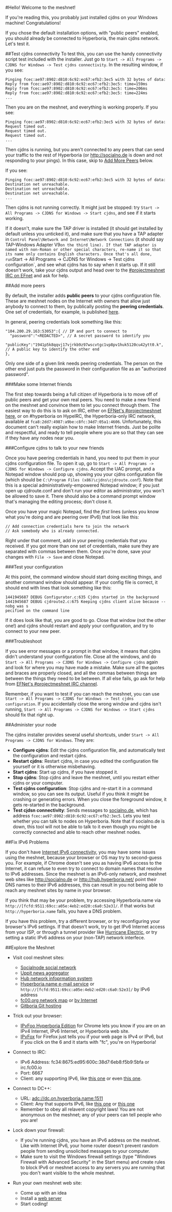 #Hello! Welcome to the meshnet!

If you're reading this, you probably just installed cjdns on your Windows machine! Congratulations!

If you chose the default installation options, with "public peers" enabled, you should already be connected to Hyperboria, the main cjdns network. Let's test it.

##Test cjdns connectivity
To test this, you can use the handy connectivity script test included with the installer. Just go to `Start -> All Programs -> CJDNS for Windows -> Test cjdns connectivity`. In the resulting window, if you see:

```
Pinging fcec:ae97:8902:d810:6c92:ec67:efb2:3ec5 with 32 bytes of data:
Reply from fcec:ae97:8902:d810:6c92:ec67:efb2:3ec5: time=159ms
Reply from fcec:ae97:8902:d810:6c92:ec67:efb2:3ec5: time=206ms
Reply from fcec:ae97:8902:d810:6c92:ec67:efb2:3ec5: time=224ms
...
```

Then you are on the meshnet, and everything is working properly. If you see:

```
Pinging fcec:ae97:8902:d810:6c92:ec67:efb2:3ec5 with 32 bytes of data:
Request timed out.
Request timed out.
Request timed out.
...
```

Then cjdns is running, but you aren't connected to any peers that can send your traffic to the rest of Hyperboria (or http://socialno.de is down and not responding to your pings). In this case, skip to [Add More Peers](#add-more-peers) below.

If you see:

```
Pinging fcec:ae97:8902:d810:6c92:ec67:efb2:3ec5 with 32 bytes of data:
Destination net unreachable.
Destination net unreachable.
Destination net unreachable.
...
```

Then cjdns is not running correctly. It might just be stopped: try `Start -> All Programs -> CJDNS for Windows -> Start cjdns`, and see if it starts working.

If it doesn't, make sure the TAP driver is installed (it should get installed by default unless you unticked it), and make sure that you have a TAP adapter in `Control Panel\Network and Internet\Network Connections` (it should say TAP-Windows Adapter V9` on the third line). If that TAP adapter is named with non-Roman or other special characters, re-name it so that its name only contains English characters. Once that's all done, run `Start -> All Programs -> CJDNS for Windows -> Test cjdns configuration`, and see what cjdns has to say when it starts up. If it still doesn't work, take your cjdns output and head over to the [#projectmeshnet IRC on EFnet](http://chat.efnet.org:9090/?channels=#projectmeshnet) and ask for help.

##Add more peers

By default, the installer adds **public peers** to your cjdns configuration file. These are meshnet nodes on the Internet with owners that allow just anybody to connect to them, by publically posting the **peering credentials**. One set of credentials, for example, is published [here](http://transitiontech.ca/public).

In general, peering credentials look something like this:

```
"104.200.29.163:53053":{ // IP and port to connect to
  "password":"<REDACTED>", // A secret password to identify you
  "publicKey":"1941p5k8qqvj17vjrkb9z97wscvtgc1vp8pv1huk5120cu42ytt0.k", // A public key to identify the other end
},
```

Only one side of a given link needs peering credentials. The person on the other end just puts the password in their configuration file as an "authorized password".

###Make some Internet friends

The first step towards being a full citizen of Hyperboria is to move off of public peers and get your own real peers. You need to make a new friend on the meshnet and convince them to let you connect through them. The easiest way to do this is to ask on IRC, either on [EFNet's #projectmeshnet here](http://chat.efnet.org:9090/?channels=#projectmeshnet), or on #hyperboria on HypeIRC, the Hyperboria-only IRC network, available at `fca8:2dd7:4987:a9be:c8fc:34d7:05a1:4606`. Unfortunately, this document can't really explain how to make Internet friends. Just be polite and respectful, and ready to tell people where you are so that they can see if they have any nodes near you.

###Configure cjdns to talk to your new friends

Once you have peering credentials in hand, you need to put them in your cjdns configuration file. To open it up, go to `Start -> All Programs -> CJDNS for Windows -> Configure cjdns`. Accept the UAC prompt, and a Notepad window should pop up, showing you your cjdns configuration file (which should be `C:\Program Files (x86)\cjdns\cjdroute.conf`). Note that this is a special administratively-empowered Notepad window; if you just open up cjdroute.conf and don't run your editor as administrator, you won't be allowed to save it. There should also be a command prompt window that's managing the editing process; don't close it.

Once you have your magic Notepad, find the *first* lines (unless you know what you're doing and are peering over IPv6) that look like this:

```
// Add connection credentials here to join the network
// Ask somebody who is already connected.
```

Right under that comment, add in your peering credentials that you received. If you got more than one set of credentials, make sure they are separated with commas between them. Once you're done, save your changes with `File -> Save` and close Notepad.

###Test your configuration

At this point, the command window should start doing exciting things, and another command window should appear. If your config file is correct, it should end with lines that look something like this:

```
1441945687 DEBUG Configurator.c:635 Cjdns started in the background
1441945687 DEBUG cjdroute2.c:675 Keeping cjdns client alive because --nobg was s
pecified on the command line
```

If it does look like that, you are good to go. Close that window (not the other one!) and cjdns should restart and apply your configuration, and try to connect to your new peer.

###Troubleshoot

If you see error messages or a prompt in that window, it means that cjdns didn't understand your configuration file. Close all the windows, and do `Start -> All Programs -> CJDNS for Windows -> Configure cjdns` again and look for where you may have made a mistake. Make sure all the quotes and braces are properly closed, and all the commas between things are between the things they need to be between. If all else fails, go ask for help from [EFNet's #projectmeshnet IRC channel](http://chat.efnet.org:9090/?channels=#projectmeshnet).

Remember, if you want to test if you can reach the meshnet, you can use `Start -> All Programs -> CJDNS for Windows -> Test cjdns configuration`. If you accidentally close the wrong window and cjdns isn't running, `Start -> All Programs -> CJDNS for Windows -> Start cjdns` should fix that right up.

##Administer your node

The cjdns installer provides several useful shortcuts, under `Start -> All Programs -> CJDNS for Windows`. They are:

* **Configure cjdns**: Edit the cjdns configuration file, and automatically test the configuration and restart cjdns.
* **Restart cjdns**: Restart cjdns, in case you edited the configuration file yourself or it is otherwise misbehaving.
* **Start cjdns**: Start up cjdns, if you have stopped it.
* **Stop cjdns**: Stop cjdns and leave the meshnet, until you restart either cjdns or your computer.
* **Test cjdns configuration**: Stop cjdns and re-start it in a command window, so you can see its output. Useful if you think it might be crashing or generating errors. When you close the foreground window, it gets re-started in the background.
* **Test cjdsn connectivity**: Sends messages to [socialno.de](http://socialno.de), which has address `fcec:ae97:8902:d810:6c92:ec67:efb2:3ec5`. Lets you test whether you can talk to nodes on Hyperboria. Note that if socialno.de is down, this tool will not be able to talk to it even though you might be correctly connected and able to reach other meshnet nodes.

##Fix IPv6 Problems

If you don't have [Internet IPv6 connectivity](http://test-ipv6.com/), you may have some issues using the meshnet, because your browser or OS may try to second-guess you. For example, if Chrome doesn't see you as having IPv6 access to the Internet, it can refuse to even try to connect to domain names that resolve to IPv6 addresses. Since the meshnet is an IPv6-only network, and meshnet web sites like http://socialno.de or http://hub.hyperboria.net/ point their DNS names to their IPv6 addresses, this can result in you not being able to reach any meshnet sites by name in your browser.

If you think that may be your problem, try accessing Hyperboria.name via `http://[fcfd:9511:69cc:a05e:4eb2:ed20:c6a0:52e3]/`. if that works but `http://hyperboria.name` fails, you have a DNS problem.

If you have this problem, try a different browser, or try reconfiguring your browser's IPv6 settings. If that doesn't work, try to get IPv6 Internet access from your ISP, or through a tunnel provider like [Hurricane Electric](https://tunnelbroker.net/), or try setting a static IPv6 address on your (non-TAP) network interfece.

##Explore the Meshnet

* Visit cool meshnet sites:
    * [Socialnode social network](http://socialno.de)
    * [Uppit news aggregator](http://uppit.us)
    * [Hub network infoprmation system](http://hub.hyperboria.net)
    * [Hyperboria.name e-mail service](http://hyperboria.name) or `http://[fcfd:9511:69cc:a05e:4eb2:ed20:c6a0:52e3]/` by IPv6 address
    * [fc00.org network map](http://h.fc00.org) or [by Internet](http://fc00.org)
    * [Gitboria Git hosting](http://gitboria.com)
    
* Trick out your browser:
    * [IPvFoo Hyperboria Edition](https://chrome.google.com/webstore/detail/ipvfoo-hyperboria-edition/klnbkhdpiindiigfpbblonnajhcagpmk?hl=en) for Chrome lets you know if you are on an IPv4 Internet, IPv6 Internet, or Hyperboria web site.
    * [IPvFox](https://addons.mozilla.org/en-US/firefox/addon/ipvfox/) for Firefox just tells you if your web page is IPv4 or IPv6, but if you click on the 6 and it starts with "fc", you're on Hyperboria!
    
* Connect to IRC:
    * IPv6 Address: fc34:8675:ed95:600c:38d7:6eb8:f5b9:5bfa or irc.fc00.io
    * Port: 6667
    * Client: any supporting IPv6, like [this one](http://www.adiirc.com/) or even [this one](http://www.mirc.com/).
    
* Connect to DC++:
    * URL: [adc://dc.on.hyperboria.name:1511](adc://dc.on.hyperboria.name:1511)
    * Client: Any that supports IPv6, like [this one](http://dcplusplus.sourceforge.net/) or [this one](http://www.airdcpp.net/)
    * Remember to obey all relavent copyright laws! You are not anonymous on the meshnet; any of your peers can tell people who you are!
    
* Lock down your firewall:
    * If you're running cjdns, you have an IPv6 address on the meshnet. Like with Internet IPv6, your home router doesn't prevent random people from sending unsolicited messages to your computer.
    * Make sure to visit the Windows firewall settings (type "Windows Firewall with Advanced Security" in the Start menu) and create rules to block IPv6 or meshnet access to any servers you are running that you don't want visible to the whole meshnet.
    
* Run your own meshnet web site:
    * Come up with an idea
    * Install a [web server](http://www.aprelium.com/abyssws/)
    * Start coding!

    
